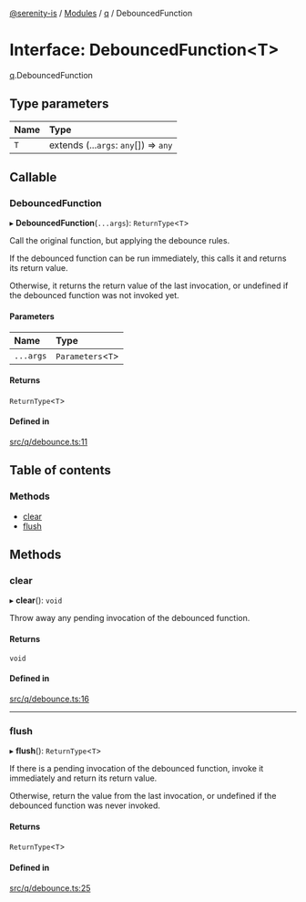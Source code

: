 [@serenity-is](../README.md) / [Modules](../modules.md) / [q](../modules/q.md) / DebouncedFunction

# Interface: DebouncedFunction<T\>

[q](../modules/q.md).DebouncedFunction

## Type parameters

| Name | Type |
| :------ | :------ |
| `T` | extends (...`args`: `any`[]) => `any` |

## Callable

### DebouncedFunction

▸ **DebouncedFunction**(`...args`): `ReturnType`<`T`\>

Call the original function, but applying the debounce rules.

If the debounced function can be run immediately, this calls it and returns its return
value.

Otherwise, it returns the return value of the last invocation, or undefined if the debounced
function was not invoked yet.

#### Parameters

| Name | Type |
| :------ | :------ |
| `...args` | `Parameters`<`T`\> |

#### Returns

`ReturnType`<`T`\>

#### Defined in

[src/q/debounce.ts:11](https://github.com/serenity-is/serenity/blob/master/packages/corelib/src/q/debounce.ts#L11)

## Table of contents

### Methods

- [clear](q.DebouncedFunction.md#clear)
- [flush](q.DebouncedFunction.md#flush)

## Methods

### clear

▸ **clear**(): `void`

Throw away any pending invocation of the debounced function.

#### Returns

`void`

#### Defined in

[src/q/debounce.ts:16](https://github.com/serenity-is/serenity/blob/master/packages/corelib/src/q/debounce.ts#L16)

___

### flush

▸ **flush**(): `ReturnType`<`T`\>

If there is a pending invocation of the debounced function, invoke it immediately and return
its return value.

Otherwise, return the value from the last invocation, or undefined if the debounced function
was never invoked.

#### Returns

`ReturnType`<`T`\>

#### Defined in

[src/q/debounce.ts:25](https://github.com/serenity-is/serenity/blob/master/packages/corelib/src/q/debounce.ts#L25)
